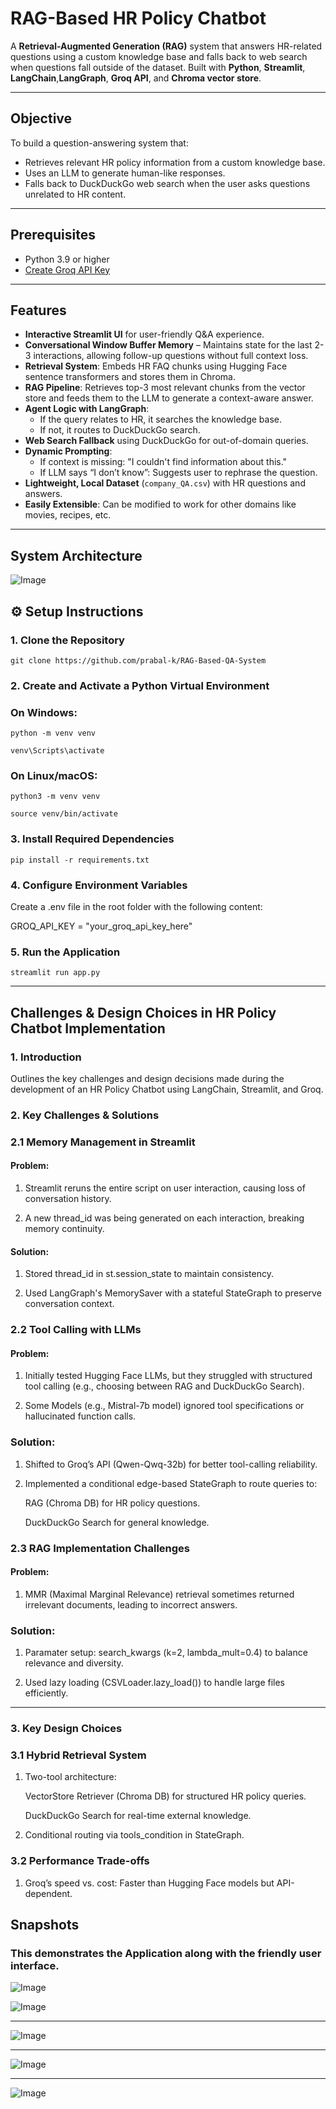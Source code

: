 # RAG-Based HR Policy Chatbot

A **Retrieval-Augmented Generation (RAG)** system that answers HR-related questions using a custom knowledge base and falls back to web search when questions fall outside of the dataset. Built with **Python**, **Streamlit**, **LangChain**,**LangGraph**, **Groq API**, and **Chroma vector store**.

---

## Objective

To build a question-answering system that:
- Retrieves relevant HR policy information from a custom knowledge base.
- Uses an LLM to generate human-like responses.
- Falls back to DuckDuckGo web search when the user asks questions unrelated to HR content.

---

## Prerequisites

- Python 3.9 or higher
- [Create Groq API Key]( https://console.groq.com/keys)

---

## Features

- **Interactive Streamlit UI** for user-friendly Q&A experience.
- **Conversational Window Buffer Memory** – Maintains state for the last 2-3 interactions, allowing follow-up questions without full context loss.
- **Retrieval System**: Embeds HR FAQ chunks using Hugging Face sentence transformers and stores them in Chroma.
- **RAG Pipeline**: Retrieves top-3 most relevant chunks from the vector store and feeds them to the LLM to generate a context-aware answer.
- **Agent Logic with LangGraph**:
  - If the query relates to HR, it searches the knowledge base.
  - If not, it routes to DuckDuckGo search.
- **Web Search Fallback** using DuckDuckGo for out-of-domain queries.
- **Dynamic Prompting**:
  - If context is missing: "I couldn't find information about this."
  - If LLM says “I don’t know”: Suggests user to rephrase the question.
- **Lightweight, Local Dataset** (`company_QA.csv`) with HR questions and answers.
- **Easily Extensible**: Can be modified to work for other domains like movies, recipes, etc.

---
## System Architecture

![Image](https://github.com/user-attachments/assets/a19be4f1-db35-410a-9b32-fc58106c9d4e)

## ⚙️ Setup Instructions

### 1. Clone the Repository

```
git clone https://github.com/prabal-k/RAG-Based-QA-System
```

### 2. Create and Activate a Python Virtual Environment

### On Windows:
```
python -m venv venv

venv\Scripts\activate
```
### On Linux/macOS:
```
python3 -m venv venv

source venv/bin/activate
```
### 3. Install Required Dependencies
``
pip install -r requirements.txt
``
### 4. Configure Environment Variables

Create a .env file in the root folder with the following content:

GROQ_API_KEY = "your_groq_api_key_here"

### 5. Run the Application
``
streamlit run app.py
``

---

## Challenges & Design Choices in HR Policy Chatbot Implementation

### 1. Introduction

Outlines the key challenges and design decisions made during the development of an HR Policy Chatbot using LangChain, Streamlit, and Groq. 

### 2. Key Challenges & Solutions

### 2.1 Memory Management in Streamlit

#### Problem:

  1. Streamlit reruns the entire script on user interaction, causing loss of conversation history.

  2. A new thread_id was being generated on each interaction, breaking memory continuity.

#### Solution:

  1. Stored thread_id in st.session_state to maintain consistency.

  2. Used LangGraph's MemorySaver with a stateful StateGraph to preserve conversation context.

### 2.2 Tool Calling with LLMs

#### Problem:

  1. Initially tested Hugging Face LLMs, but they struggled with structured tool calling (e.g., choosing between RAG and DuckDuckGo Search).

  2. Some Models (e.g., Mistral-7b model) ignored tool specifications or hallucinated function calls.

### Solution:

  1. Shifted to Groq’s API (Qwen-Qwq-32b) for better tool-calling reliability.

  2. Implemented a conditional edge-based StateGraph to route queries to:

        RAG (Chroma DB) for HR policy questions.

        DuckDuckGo Search for general knowledge.

### 2.3 RAG Implementation Challenges

#### Problem:

  1. MMR (Maximal Marginal Relevance) retrieval sometimes returned irrelevant documents, leading to incorrect answers.

### Solution:

  1. Paramater setup: search_kwargs (k=2, lambda_mult=0.4) to balance relevance and diversity.

  2. Used lazy loading (CSVLoader.lazy_load()) to handle large files efficiently.

---

### 3. Key Design Choices

### 3.1 Hybrid Retrieval System

  1. Two-tool architecture:

        VectorStore Retriever (Chroma DB) for structured HR policy queries.

        DuckDuckGo Search for real-time external knowledge.

  2. Conditional routing via tools_condition in StateGraph.

### 3.2 Performance Trade-offs

  1. Groq’s speed vs. cost: Faster than Hugging Face models but API-dependent.


## Snapshots

### This demonstrates the Application along with the friendly user interface.

![Image](https://github.com/user-attachments/assets/49e93e2b-e4bd-4912-ab25-fd9f02ec5e16)

![Image](https://github.com/user-attachments/assets/01f8b54e-64b3-46d8-a3f9-5cb96b3c51ce)

---

![Image](https://github.com/user-attachments/assets/17efe124-9f93-459c-bd9e-e49e55a67570)

---
![Image](https://github.com/user-attachments/assets/4956af8f-ba75-4044-bdb2-d5f9dfd64382)

---

![Image](https://github.com/user-attachments/assets/ae6befc3-0303-4b22-9166-748f066bc653)




